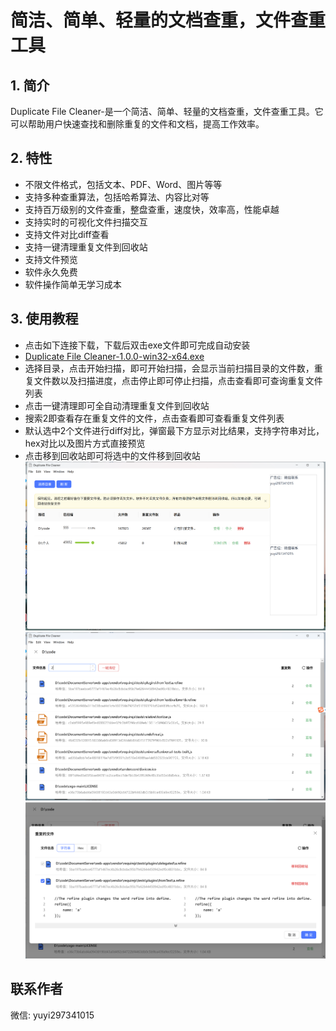 # 简洁、简单、轻量的文档查重，文件查重工具
## 1. 简介
Duplicate File Cleaner-是一个简洁、简单、轻量的文档查重，文件查重工具。它可以帮助用户快速查找和删除重复的文件和文档，提高工作效率。
## 2. 特性
- 不限文件格式，包括文本、PDF、Word、图片等等
- 支持多种查重算法，包括哈希算法、内容比对等
- 支持百万级别的文件查重，整盘查重，速度快，效率高，性能卓越
- 支持实时的可视化文件扫描交互
- 支持文件对比diff查看
- 支持一键清理重复文件到回收站
- 支持文件预览
- 软件永久免费
- 软件操作简单无学习成本

## 3. 使用教程
- 点击如下连接下载，下载后双击exe文件即可完成自动安装
- [Duplicate File Cleaner-1.0.0-win32-x64.exe](https://pan.baidu.com/s/1xr24zlO1e8Zee3to0eibyw?pwd=fykx)
- 选择目录，点击开始扫描，即可开始扫描，会显示当前扫描目录的文件数，重复文件数以及扫描进度，点击停止即可停止扫描，点击查看即可查询重复文件列表
- 点击一键清理即可全自动清理重复文件到回收站
- 搜索2即查看存在重复文件的文件，点击查看即可查看重复文件列表
- 默认选中2个文件进行diff对比，弹窗最下方显示对比结果，支持字符串对比，hex对比以及图片方式直接预览
- 点击移到回收站即可将选中的文件移到回收站
![教程](images/1.png) 
![教程](images/2.png)
![教程](images/3.png) 

## 联系作者
微信: yuyi297341015
